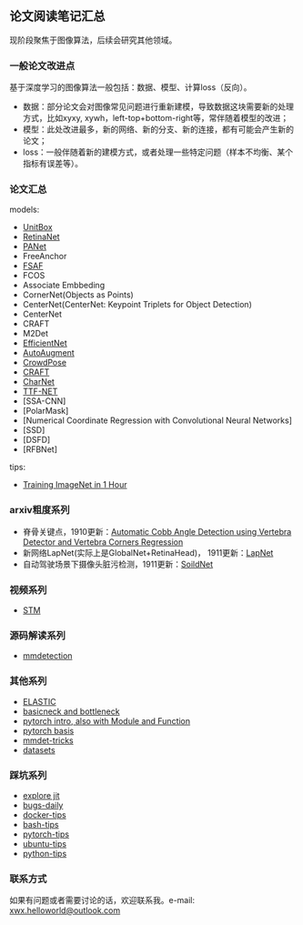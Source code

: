 ## 论文阅读笔记汇总

现阶段聚焦于图像算法，后续会研究其他领域。

### 一般论文改进点

基于深度学习的图像算法一般包括：数据、模型、计算loss（反向）。

* 数据：部分论文会对图像常见问题进行重新建模，导致数据这块需要新的处理方式，比如xyxy, xywh，left-top+bottom-right等，常伴随着模型的改进；
* 模型：此处改进最多，新的网络、新的分支、新的连接，都有可能会产生新的论文；
* loss：一般伴随着新的建模方式，或者处理一些特定问题（样本不均衡、某个指标有误差等）。

### 论文汇总

models:

- [UnitBox](papers/unitbox/unitbox.md)
- [RetinaNet](papers/retinanet/retinanet.md)
- [PANet](papers/PANet/PANet.md)
- FreeAnchor
- [FSAF](papers/FSAF/FSAF.md)
- FCOS
- Associate Embbeding
- CornerNet(Objects as Points)
- CenterNet(CenterNet: Keypoint Triplets for Object Detection)
- CenterNet
- CRAFT
- M2Det
- [EfficientNet](papers/efficientnet/efficientnet.md)
- [AutoAugment](papers/autoaugment/autoaugment.md)
- [CrowdPose](papers/crowdpose/crowdpose.md)
- [CRAFT](papers/craft/craft.md)
- [CharNet](papers/charnet/charnet.md)
- [TTF-NET](papers/ttf-net/ttf-net.md)
- [SSA-CNN]
- [PolarMask]
- [Numerical Coordinate Regression with Convolutional Neural Networks]
- [SSD]
- [DSFD]
- [RFBNet]

tips:

- [Training ImageNet in 1 Hour](papers/others/train_imagenet_in_1_hour.md)

### arxiv粗度系列
- 脊骨关键点，1910更新：[Automatic Cobb Angle Detection using Vertebra Detector and Vertebra Corners Regression](papers/arxiv/vertebra.md)
- 新网络LapNet(实际上是GlobalNet+RetinaHead)， 1911更新：[LapNet](papers/arxiv/lapnet.md)
- 自动驾驶场景下摄像头脏污检测，1911更新：[SoildNet](papers/arxiv/solidnet.md)

### 视频系列

- [STM](papers/STM/STM.md)

### 源码解读系列

- [mmdetection](images/mmdet-two-stage-detector-call-stack.png)


### 其他系列
- [ELASTIC](x7x8/notes/elastic.md)
- [basicneck and bottleneck](x7x8/notes/resnet.md)
- [pytorch intro, also with Module and Function ](x7x8/pytorch_basis/pytorch.md)
- [pytorch basis](x7x8/pytorch_basis/useful_tips.md)
- [mmdet-tricks](x7x8/pytorch_basis/tricks.md)
- [datasets](x7x8/datasets.md)

### 踩坑系列

- [explore jit](x7x8/pytorch_basis/jit_bugs.md)
- [bugs-daily](x7x8/useful/bugs-daily.md)
- [docker-tips](x7x8/useful/docker.md)
- [bash-tips](x7x8/useful/bash-tips.md)
- [pytorch-tips](x7x8/useful/pytorch-tips.md)
- [ubuntu-tips](x7x8/useful/ubuntu-tips.md)
- [python-tips](x7x8/useful/python-tips.md)

### 联系方式

如果有问题或者需要讨论的话，欢迎联系我。e-mail: xwx.helloworld@outlook.com
